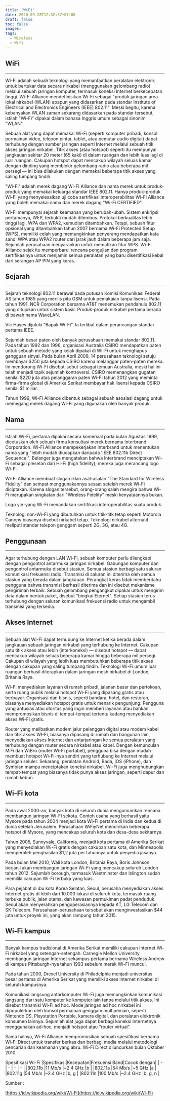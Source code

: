 ```yaml
---
title: "WiFi"
date: 2020-09-28T12:32:37+07:00
draft: false
toc: false
images:
tags: 
  - Wireless
  - Wifi
---
```


## WiFi

---

Wi-Fi adalah sebuah teknologi yang memanfaatkan peralatan elektronik untuk bertukar data secara nirkabel (menggunakan gelombang radio) melalui sebuah jaringan komputer, termasuk koneksi Internet berkecepatan tinggi. Wi-Fi Alliance mendefinisikan Wi-Fi sebagai "produk jaringan area lokal nirkabel (WLAN) apapun yang didasarkan pada standar Institute of Electrical and Electronics Engineers (IEEE) 802.11". Meski begitu, karena kebanyakan WLAN zaman sekarang didasarkan pada standar tersebut, istilah "Wi-Fi" dipakai dalam bahasa Inggris umum sebagai sinonim "WLAN".

Sebuah alat yang dapat memakai Wi-Fi (seperti komputer pribadi, konsol permainan video, telepon pintar, tablet, atau pemutar audio digital) dapat terhubung dengan sumber jaringan seperti Internet melalui sebuah titik akses jaringan nirkabel. Titik akses (atau hotspot) seperti itu mempunyai jangkauan sekitar 20 meter (65 kaki) di dalam ruangan dan lebih luas lagi di luar ruangan. Cakupan hotspot dapat mencakup wilayah seluas kamar dengan dinding yang memblokir gelombang radio atau beberapa mil persegi — ini bisa dilakukan dengan memakai beberapa titik akses yang saling tumpang tindih.

"Wi-Fi" adalah merek dagang Wi-Fi Alliance dan nama merek untuk produk-produk yang memakai keluarga standar IEEE 802.11. Hanya produk-produk Wi-Fi yang menyelesaikan uji coba sertifikasi interoperabilitas Wi-Fi Alliance yang boleh memakai nama dan merek dagang "Wi-Fi CERTIFIED".

Wi-Fi mempunyai sejarah keamanan yang berubah-ubah. Sistem enkripsi pertamanya, WEP, terbukti mudah ditembus. Protokol berkualitas lebih tinggi lagi, WPA dan WPA2, kemudian ditambahkan. Tetapi, sebuah fitur opsional yang ditambahkan tahun 2007 bernama Wi-Fi Protected Setup (WPS), memiliki celah yang memungkinkan penyerang mendapatkan kata sandi WPA atau WPA2 router dari jarak jauh dalam beberapa jam saja. Sejumlah perusahaan menyarankan untuk mematikan fitur WPS. Wi-Fi Alliance sejak itu memperbarui rencana pengujian dan program sertifikasinya untuk menjamin semua peralatan yang baru disertifikasi kebal dari serangan AP PIN yang keras.

## Sejarah

---

Sejarah teknologi 802.11 berawal pada putusan Komisi Komunikasi Federal AS tahun 1985 yang merilis pita GSM untuk pemakaian tanpa lisensi. Pada tahun 1991, NCR Corporation bersama AT&T menemukan pendahulu 802.11 yang ditujukan untuk sistem kasir. Produk-produk nirkabel pertama berada di bawah nama WaveLAN.

Vic Hayes dijuluki "Bapak Wi-Fi". Ia terlibat dalam perancangan standar pertama IEEE.

Sejumlah besar paten oleh banyak perusahaan memakai standar 802.11. Pada tahun 1992 dan 1996, organisasi Australia CSIRO mendapatkan paten untuk sebuah metode yang kelak dipakai di Wi-Fi untuk menghapus gangguan sinyal. Pada bulan April 2009, 14 perusahaan teknologi setuju membayar $250 juta kepada CSIRO karena melanggar paten-paten mereka. Ini mendorong Wi-Fi disebut-sebut sebagai temuan Australia, meski hal ini telah menjadi topik sejumlah kontroversi. CSIRO memenangkan gugatan senilai $220 juta atas pelanggaran paten Wi-Fi tahun 2012 yang meminta firma-firma global di Amerika Serikat membayar hak lisensi kepada CSIRO senilai $1 miliar.

Tahun 1999, Wi-Fi Alliance dibentuk sebagai sebuah asosiasi dagang untuk memegang merek dagang Wi-Fi yang digunakan oleh banyak produk.

## Nama

---

Istilah Wi-Fi, pertama dipakai secara komersial pada bulan Agustus 1999, dicetuskan oleh sebuah firma konsultasi merek bernama Interbrand Corporation. Wi-Fi Alliance mempekerjakan Interbrand untuk menentukan nama yang "lebih mudah diucapkan daripada 'IEEE 802.11b Direct Sequence'". Belanger juga mengatakan bahwa Interbrand menciptakan Wi-Fi sebagai plesetan dari Hi-Fi (high fidelity); mereka juga merancang logo Wi-Fi.

Wi-Fi Alliance membuat slogan iklan asal-asalan "The Standard for Wireless Fidelity" dan sempat menggunakannya sesaat setelah merek Wi-Fi diciptakan. Karena slogan tersebut, orang-orang salah mengira bahwa Wi-Fi merupakan singkatan dari "Wireless Fidelity" meski kenyataannya bukan.

Logo yin-yang Wi-Fi menandakan sertifikasi interoperabilitas suatu produk.

Teknologi non-Wi-Fi yang dibutuhkan untuk titik-titk tetap seperti Motorola Canopy biasanya disebut nirkabel tetap. Teknologi nirkabel alternatif meliputi standar telepon genggam seperti 2G, 3G, atau 4G.

## Penggunaan

---

Agar terhubung dengan LAN Wi-Fi, sebuah komputer perlu dilengkapi dengan pengontrol antarmuka jaringan nirkabel. Gabungan komputer dan pengontrol antarmuka disebut stasiun. Semua stasiun berbagi satu saluran komunikasi frekuensi radio. Transmisi di saluran ini diterima oleh semua stasiun yang berada dalam jangkauan. Perangkat keras tidak memberitahu pengguna bahwa transmisi berhasil diterima dan ini disebut mekanisme pengiriman terbaik. Sebuah gelombang pengangkut dipakai untuk mengirim data dalam bentuk paket, disebut "bingkai Eternet". Setiap stasiun terus terhubung dengan saluran komunikasi frekuensi radio untuk mengambil transmisi yang tersedia.

## Akses Internet

---

Sebuah alat Wi-Fi dapat terhubung ke Internet ketika berada dalam jangkauan sebuah jaringan nirkabel yang terhubung ke Internet. Cakupan satu titik akses atau lebih (interkoneksi) — disebut hotspot — dapat mencakup wilayah seluas beberapa kamar hingga beberapa mil persegi. Cakupan di wilayah yang lebih luas membutuhkan beberapa titik akses dengan cakupan yang saling tumpang tindih. Teknologi Wi-Fi umum luar ruangan berhasil diterapkan dalam jaringan mesh nirkabel di London, Britania Raya.

Wi-Fi menyediakan layanan di rumah pribadi, jalanan besar dan pertokoan, serta ruang publik melalui hotspot Wi-Fi yang dipasang gratis atau berbayar. Organisasi dan bisnis, seperti bandara, hotel, dan restoran, biasanya menyediakan hotspot gratis untuk menarik pengunjung. Pengguna yang antusias atau otoritas yang ingin memberi layanan atau bahkan mempromosikan bisnis di tempat-tempat tertentu kadang menyediakan akses Wi-Fi gratis.

Router yang melibatkan modem jalur pelanggan digital atau modem kabel dan titik akses WI-Fi, biasanya dipasang di rumah dan bangunan lain, menyediakan akses Internet dan antarjaringan ke semua peralatan yang terhubung dengan router secara nirkabel atau kabel. Dengan kemunculan MiFi dan WiBro (router Wi-Fi portabel), pengguna bisa dengan mudah membuat hotspot Wi-Fi-nya sendiri yang terhubung ke Internet melalui jaringan seluler. Sekarang, peralatan Android, Bada, iOS (iPhone), dan Symbian mampu menciptakan koneksi nirkabel. Wi-Fi juga menghubungkan tempat-tempat yang biasanya tidak punya akses jaringan, seperti dapur dan rumah kebun.

## Wi-Fi kota

---

Pada awal 2000-an, banyak kota di seluruh dunia mengumumkan rencana membangun jaringan Wi-Fi sekota. Contoh usaha yang berhasil yaitu Mysore pada tahun 2004 menjadi kota Wi-Fi pertama di India dan kedua di dunia setelah Jerusalem. Perusahaan WiFiyNet mendirikan beberapa hotspot di Mysore, yang mencakup seluruh kota dan desa-desa sekitarnya.

Tahun 2005, Sunnyvale, California, menjadi kota pertama di Amerika Serikat yang menyediakan Wi-Fi gratis dengan cakupan satu kota, dan Minneapolis memperoleh penghasilan $1,2 juta per tahunnya untuk penyedia jasanya.

Pada bulan Mei 2010, Wali kota London, Britania Raya, Boris Johnson berjanji akan membangun jaringan Wi-Fi yang mencakup seluruh London tahun 2012. Sejumlah borough, termasuk Westminster dan Islington sudah memiliki cakupan Wi-Fi terbuka yang luas.

Para pejabat di ibu kota Korea Selatan, Seoul, berusaha menyediakan akses Internet gratis di lebih dari 10.000 lokasi di seluruh kota, termasuk ruang terbuka publik, jalan utama, dan kawasan permukiman padat penduduk. Seoul akan menyerahkan pengoperasiannya kepada KT, LG Telecom dan SK Telecom. Perusahaan-perusahaan tersebut akan menginvestasikan $44 juta untuk proyek ini, yang akan rampung tahun 2015.

## Wi-Fi kampus

---

Banyak kampus tradisional di Amerika Serikat memiliki cakupan Internet Wi-Fi nirkabel yang setengah-setengah. Carnegie Mellon University membangun jaringan Internet sekampus pertama bernama Wireless Andrew di kampus Pittsburgh-nya tahun 1993 sebelum merek Wi-Fi muncul.

Pada tahun 2000, Drexel University di Philadelphia menjadi universitas besar pertama di Amerika Serikat yang memiliki akses Internet nirkabel di seluruh kampusnya.

Komunikasi langsung antarkomputer
Wi-Fi juga memungkinkan komunikasi langsung dari satu komputer ke komputer lain tanpa melalui titik akses. Ini disebut transmisi Wi-Fi ad hoc. Mode jaringan ad hoc nirkabel ini dipopulerkan oleh konsol permainan genggam multipemain, seperti Nintendo DS, Playstation Portable, kamera digital, dan peralatan elektronik konsumen lainnya. Sejumlah alat juga dapat berbagi koneksi Internetnya menggunakan ad-hoc, menjadi hotspot atau "router virtual".

Sama halnya, Wi-Fi Alliance mempromosikan sebuah spesifikasi bernama Wi-Fi Direct untuk transfer berkas dan berbagi media melalui metodologi pencarian dan keamanan yang abru. Wi-Fi Direct diluncurkan bulan Oktober 2010.

Spesifikasi Wi-Fi
|Spesifikasi|Kecepatan|Frekuensi Band|Cocok dengan|
|     -     |    -    |      -       |      -     |
|802.11b    |11 Mb/s  |~2.4 GHz      |b           |
|802.11a    |54 Mb/s  |~5 GHz        |a           |
|802.11g    |54 Mb/s  |~2.4 GHz      |b, g        |
|802.11n    |100 Mb/s |~2.4 GHz      |b, g, n     |

Sumber :

[https://id.wikipedia.org/wiki/Wi-Fi](https://id.wikipedia.org/wiki/Wi-Fi)
